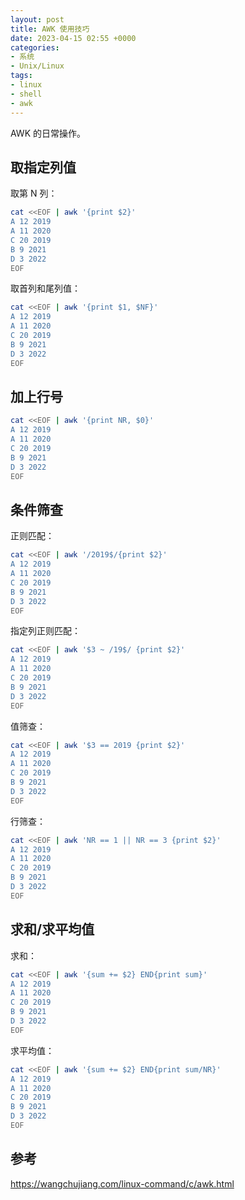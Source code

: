 ```yaml
---
layout: post
title: AWK 使用技巧
date: 2023-04-15 02:55 +0000
categories:
- 系统
- Unix/Linux
tags:
- linux
- shell
- awk
---
```

AWK 的日常操作。

## 取指定列值

取第 N 列：
```bash
cat <<EOF | awk '{print $2}'
A 12 2019
A 11 2020
C 20 2019
B 9 2021
D 3 2022
EOF
```

取首列和尾列值：
```bash
cat <<EOF | awk '{print $1, $NF}'
A 12 2019
A 11 2020
C 20 2019
B 9 2021
D 3 2022
EOF
```

## 加上行号
```bash
cat <<EOF | awk '{print NR, $0}'
A 12 2019
A 11 2020
C 20 2019
B 9 2021
D 3 2022
EOF
```

## 条件筛查

正则匹配：
```bash
cat <<EOF | awk '/2019$/{print $2}'
A 12 2019
A 11 2020
C 20 2019
B 9 2021
D 3 2022
EOF
```

指定列正则匹配：
```bash
cat <<EOF | awk '$3 ~ /19$/ {print $2}'
A 12 2019
A 11 2020
C 20 2019
B 9 2021
D 3 2022
EOF
```

值筛查：
```bash
cat <<EOF | awk '$3 == 2019 {print $2}'
A 12 2019
A 11 2020
C 20 2019
B 9 2021
D 3 2022
EOF
```

行筛查：
```bash
cat <<EOF | awk 'NR == 1 || NR == 3 {print $2}'
A 12 2019
A 11 2020
C 20 2019
B 9 2021
D 3 2022
EOF
```

## 求和/求平均值

求和：
``` bash
cat <<EOF | awk '{sum += $2} END{print sum}'
A 12 2019
A 11 2020
C 20 2019
B 9 2021
D 3 2022
EOF
```

求平均值：
``` bash
cat <<EOF | awk '{sum += $2} END{print sum/NR}'
A 12 2019
A 11 2020
C 20 2019
B 9 2021
D 3 2022
EOF
```

## 参考
<https://wangchujiang.com/linux-command/c/awk.html>

